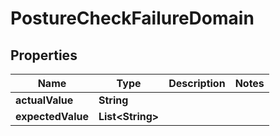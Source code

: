 

# PostureCheckFailureDomain


## Properties

| Name | Type | Description | Notes |
|------------ | ------------- | ------------- | -------------|
|**actualValue** | **String** |  |  |
|**expectedValue** | **List&lt;String&gt;** |  |  |



